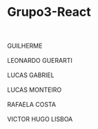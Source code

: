# Grupo3-React

<br><br>GUILHERME
<br><br>LEONARDO GUERARTI
<br><br>LUCAS GABRIEL
<br><br>LUCAS MONTEIRO
<br><br>RAFAELA COSTA
<br><br>VICTOR HUGO LISBOA
